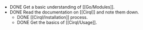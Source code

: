 - DONE Get a basic understanding of [[Go/Modules]].
- DONE Read the documentation on [[Cirql]] and note them down.
	- DONE [[Cirql/Installation]] process.
	- DONE Get the basics of [[Cirql/Usage]].